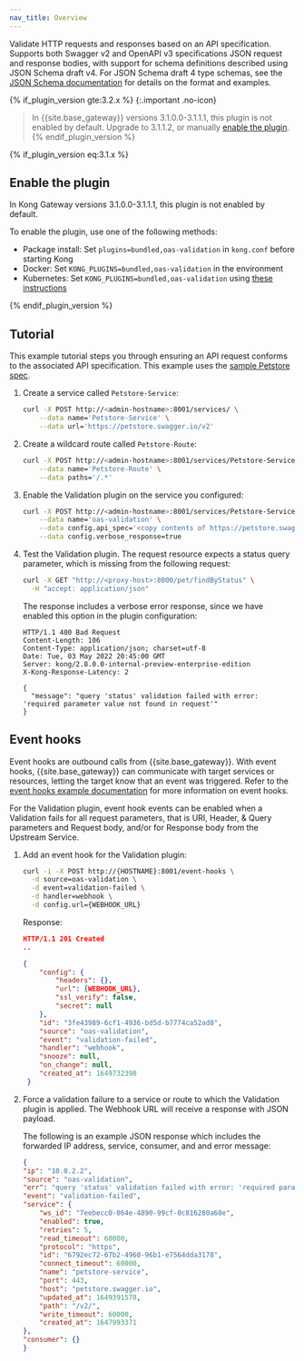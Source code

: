 ```yaml
---
nav_title: Overview
---
```


Validate HTTP requests and responses based on an API specification. 
Supports both Swagger v2 and OpenAPI v3 specifications JSON request and response bodies, with support for schema definitions described using JSON Schema draft v4. 
For JSON Schema draft 4 type schemas, see the [JSON Schema documentation](https://json-schema.org/) for details on the format and examples.

{% if_plugin_version gte:3.2.x %}
{:.important .no-icon}
> In {{site.base_gateway}} versions 3.1.0.0-3.1.1.1, this plugin is not enabled by default. Upgrade to 3.1.1.2, or manually [enable the plugin](/hub/kong-inc/oas-validation/3.1.x/#enable-the-plugin).
{% endif_plugin_version %}

{% if_plugin_version eq:3.1.x %}
## Enable the plugin

In Kong Gateway versions 3.1.0.0-3.1.1.1, this plugin is not enabled by default.

To enable the plugin, use one of the following methods:
  * Package install: Set `plugins=bundled,oas-validation` in `kong.conf` before starting Kong
  * Docker: Set `KONG_PLUGINS=bundled,oas-validation` in the environment
  * Kubernetes: Set `KONG_PLUGINS=bundled,oas-validation` using [these instructions](/kubernetes-ingress-controller/latest/guides/setting-up-custom-plugins/#modify-configuration)

{% endif_plugin_version %}

## Tutorial

This example tutorial steps you through ensuring an API request conforms to the associated API specification. This example uses the [sample Petstore spec](https://petstore.swagger.io/).

1. Create a service called `Petstore-Service`:

    ```bash
    curl -X POST http://<admin-hostname>:8001/services/ \
        --data name='Petstore-Service' \
        --data url='https://petstore.swagger.io/v2'
    ```

2. Create a wildcard route called `Petstore-Route`:

    ```bash
    curl -X POST http://<admin-hostname>:8001/services/Petstore-Service/routes \
        --data name='Petstore-Route' \
        --data paths='/.*'
    ```

3. Enable the Validation plugin on the service you configured:

    ```bash
    curl -X POST http://<admin-hostname>:8001/services/Petstore-Service/plugins \
        --data name='oas-validation' \
        --data config.api_spec='<copy contents of https://petstore.swagger.io/v2/swagger.json here>' \
        --data config.verbose_response=true
    ```

4. Test the Validation plugin. The request resource expects a status query parameter,
 which is missing from the following request:

    ```bash
    curl -X GET "http://<proxy-host>:8000/pet/findByStatus" \
      -H "accept: application/json"
    ```

    The response includes a verbose error response, since we have enabled this option in the plugin configuration:

    ```
    HTTP/1.1 400 Bad Request
    Content-Length: 106
    Content-Type: application/json; charset=utf-8
    Date: Tue, 03 May 2022 20:45:00 GMT
    Server: kong/2.8.0.0-internal-preview-enterprise-edition
    X-Kong-Response-Latency: 2

    {
      "message": "query 'status' validation failed with error: 'required parameter value not found in request'"
    }
    ```

## Event hooks

Event hooks are outbound calls from {{site.base_gateway}}. With event hooks, {{site.base_gateway}} can communicate with target services or resources, letting the target know that an event was triggered. Refer to the [event hooks example documentation](/gateway/latest/kong-enterprise/event-hooks/) for more information on event hooks.

For the Validation plugin, event hook events can be enabled when a Validation fails for all request parameters, that is URI, Header, & Query parameters and Request body, and/or for Response body from the Upstream Service.

1.  Add an event hook for the Validation plugin:

    ```sh
    curl -i -X POST http://{HOSTNAME}:8001/event-hooks \
      -d source=oas-validation \
      -d event=validation-failed \
      -d handler=webhook \
      -d config.url={WEBHOOK_URL}
    ```

    Response:
    ```json
    HTTP/1.1 201 Created
    ..

    {
        "config": {
            "headers": {},
            "url": {WEBHOOK_URL},
            "ssl_verify": false,
            "secret": null
        },
        "id": "3fe43989-6cf1-4936-bd5d-b7774ca52ad8",
        "source": "oas-validation",
        "event": "validation-failed",
        "handler": "webhook",
        "snooze": null,
        "on_change": null,
        "created_at": 1649732398
     }
    ```

2. Force a validation failure to a service or route to which the Validation plugin is applied. The Webhook URL will receive a response with JSON payload.

    The following is an example JSON response which includes the forwarded IP address, service, consumer, and and error message:

    ```json
    {
    "ip": "10.0.2.2",
    "source": "oas-validation",
    "err": "query 'status' validation failed with error: 'required parameter value not found in request'",
    "event": "validation-failed",
    "service": {
        "ws_id": "7eebecc0-064e-4890-99cf-0c816280a68e",
        "enabled": true,
        "retries": 5,
        "read_timeout": 60000,
        "protocol": "https",
        "id": "6792ec72-67b2-4960-96b1-e7564dda3178",
        "connect_timeout": 60000,
        "name": "petstore-service",
        "port": 443,
        "host": "petstore.swagger.io",
        "updated_at": 1649391578,
        "path": "/v2/",
        "write_timeout": 60000,
        "created_at": 1647993371
    },
    "consumer": {}
    }
    ```

